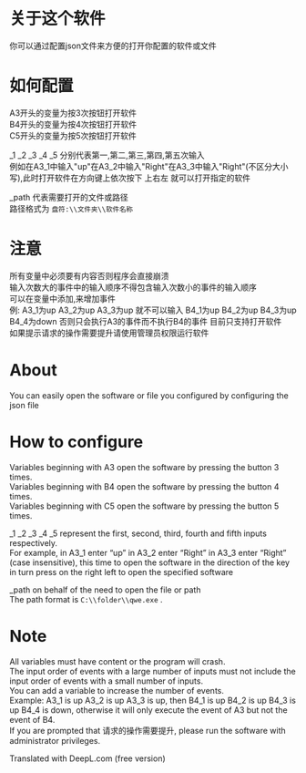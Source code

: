 # 关于这个软件
你可以通过配置json文件来方便的打开你配置的软件或文件  
# 如何配置
A3开头的变量为按3次按钮打开软件  
B4开头的变量为按4次按钮打开软件  
C5开头的变量为按5次按钮打开软件  

_1 _2 _3 _4 _5 分别代表第一,第二,第三,第四,第五次输入  
例如在A3_1中输入"up"在A3_2中输入"Right"在A3_3中输入"Right"(不区分大小写),此时打开软件在方向键上依次按下 上右左 就可以打开指定的软件

_path 代表需要打开的文件或路径  
路径格式为 `盘符:\\文件夹\\软件名称`  
# 注意  
所有变量中必须要有内容否则程序会直接崩溃  
输入次数大的事件中的输入顺序不得包含输入次数小的事件的输入顺序  
可以在变量中添加,来增加事件  
例: A3_1为up A3_2为up A3_3为up 就不可以输入 B4_1为up B4_2为up B4_3为up B4_4为down 否则只会执行A3的事件而不执行B4的事件
目前只支持打开软件  
如果提示请求的操作需要提升请使用管理员权限运行软件

# About
You can easily open the software or file you configured by configuring the json file  
# How to configure
Variables beginning with A3 open the software by pressing the button 3 times.  
Variables beginning with B4 open the software by pressing the button 4 times.  
Variables beginning with C5 open the software by pressing the button 5 times.  

_1 _2 _3 _4 _5 represent the first, second, third, fourth and fifth inputs respectively.  
For example, in A3_1 enter “up” in A3_2 enter “Right” in A3_3 enter “Right” (case insensitive), this time to open the software in the direction of the key in turn press on the right left to open the specified software

_path on behalf of the need to open the file or path  
The path format is `C:\\folder\\qwe.exe`
.  
# Note  
All variables must have content or the program will crash.  
The input order of events with a large number of inputs must not include the input order of events with a small number of inputs.  
You can add a variable to increase the number of events.  
Example: A3_1 is up A3_2 is up A3_3 is up, then B4_1 is up B4_2 is up B4_3 is up B4_4 is down, otherwise it will only execute the event of A3 but not the event of B4.  
If you are prompted that 请求的操作需要提升, please run the software with administrator privileges.  

Translated with DeepL.com (free version)
